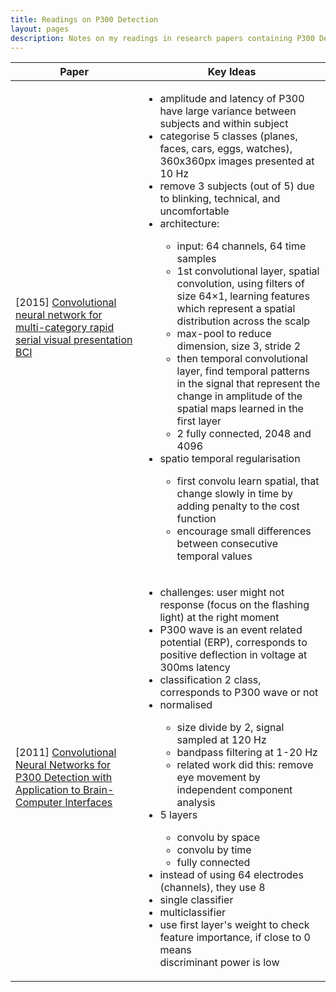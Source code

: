 ```yaml
---
title: Readings on P300 Detection
layout: pages
description: Notes on my readings in research papers containing P300 Detection with EEG
---
```


<table>
<thead><th>Paper</th><th>Key Ideas</th></thead>
<tbody>

<tr>
  <td>[2015]
  <a href="https://www.frontiersin.org/articles/10.3389/fncom.2015.00146">
    Convolutional neural network for multi-category rapid serial visual presentation BCI
  </a>
  </td>
  <td>
    <ul>
      <li>amplitude and latency of P300 have large variance between subjects and within subject</li>
      <li>categorise 5 classes (planes, faces, cars, eggs, watches), 360x360px images presented at 10 Hz</li>
      <li>remove 3 subjects (out of 5) due to blinking, technical, and uncomfortable</li>
      <li>architecture:</li>
      <ul>
        <li>input: 64 channels, 64 time samples</li>
        <li>1st convolutional layer, spatial convolution, using filters of size 64×1, learning features which represent a spatial distribution across the scalp</li>
        <li>max-pool to reduce dimension, size 3, stride 2</li>
        <li>then temporal convolutional layer, find temporal patterns in the signal that represent the change in amplitude of the spatial maps learned in the first layer</li>
        <li>2 fully connected, 2048 and 4096</li>
      </ul>
      <li>spatio temporal regularisation</li>
      <ul>
        <li>first convolu learn spatial, that change slowly in time by adding penalty to the cost function</li>
        <li>encourage small differences between consecutive temporal values</li>
      </ul>
    </ul>
  </td>
</tr>

<tr>
  <td>[2011]
  <a href="https://ieeexplore.ieee.org/abstract/document/5492691/">
    Convolutional Neural Networks for P300 Detection with Application to Brain-Computer Interfaces
  </a>
  </td>
  <td>
    <ul>
      <li>challenges: user might not response (focus on the flashing light) at the right moment</li>
      <li>P300 wave is an event related potential (ERP), corresponds to positive deflection in voltage at 300ms latency</li>
      <li>classification 2 class, corresponds to P300 wave or not
      <li>normalised</li>
      <ul>
        <li>size divide by 2, signal sampled at 120 Hz</li>
        <li>bandpass filtering at 1-20 Hz</li>
        <li>related work did this: remove eye movement by independent component analysis</li>
      </ul>
      <li>5 layers</li>
      <ul>
        <li>convolu by space</li>
        <li>convolu by time</li>
        <li>fully connected</li>
      </ul>
      <li>instead of using 64 electrodes (channels), they use 8</li>
      <li>single classifier</li>
      <li>multiclassifier</li>
      <li>use first layer's weight to check feature importance, if close to 0 means</li> discriminant power is low</li>
    </ul>
  </td>
</tr>


</tbody>
</table>
